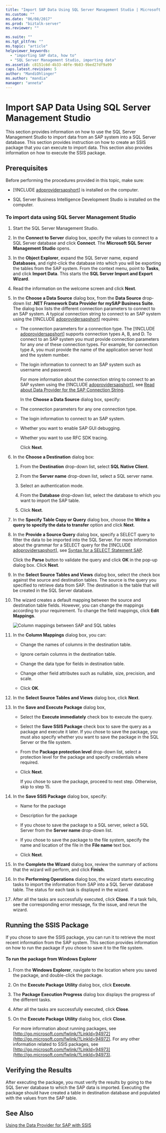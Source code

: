 ```yaml
---
title: "Import SAP Data Using SQL Server Management Studio | Microsoft Docs"
ms.custom: ""
ms.date: "06/08/2017"
ms.prod: "biztalk-server"
ms.reviewer: ""

ms.suite: ""
ms.tgt_pltfrm: ""
ms.topic: "article"
helpviewer_keywords: 
  - "importing SAP data, how to"
  - "SQL Server Management Studio, importing data"
ms.assetid: c8151c6d-4b33-40fe-9b83-9bed27df9a99
caps.latest.revision: 5
author: "MandiOhlinger"
ms.author: "mandia"
manager: "anneta"
---
```

# Import SAP Data Using SQL Server Management Studio
This section provides information on how to use the SQL Server Management Studio to import data from an SAP system into a SQL Server database. This section provides instruction on how to create an SSIS package that you can execute to import data. This section also provides information on how to execute the SSIS package.  
  
## Prerequisites  
 Before performing the procedures provided in this topic, make sure:  
  
- [!INCLUDE [adoprovidersapshort](../../includes/adoprovidersapshort-md.md)] is installed on the computer.  
  
- SQL Server Business Intelligence Development Studio is installed on the computer.  
  
### To import data using SQL Server Management Studio  
  
1. Start the SQL Server Management Studio.  
  
2. In the **Connect to Server** dialog box, specify the values to connect to a SQL Server database and click **Connect**. The **Microsoft SQL Server Management Studio** opens.  
  
3. In the **Object Explorer**, expand the SQL Server name, expand **Databases**, and right-click the database into which you will be exporting the tables from the SAP system. From the context menu, point to **Tasks**, and click **Import Data**. This starts the **SQL Server Import and Export Wizard**.  
  
4. Read the information on the welcome screen and click **Next**.  
  
5. In the <strong>Choose a Data Source</strong> dialog box, from the <strong>Data Source</strong> drop-down list <strong>.NET Framework Data Provider for mySAP Business Suite</strong>. The dialog box lists the different connection parameters to connect to an SAP system. A typical connection string to connect to an SAP system using the [!INCLUDE [adoprovidersapshort](../../includes/adoprovidersapshort-md.md)] requires:  
  
   - The connection parameters for a connection type. The [!INCLUDE [adoprovidersapshort](../../includes/adoprovidersapshort-md.md)] supports connection types A, B, and D. To connect to an SAP system you must provide connection parameters for any <em>one</em> of these connection types. For example, for connection type A, you must provide the name of the application server host and the system number.  
  
   - The login information to connect to an SAP system such as username and password.  
  
     For more information about the connection string to connect to an SAP system using the [!INCLUDE [adoprovidersapshort](../../includes/adoprovidersapshort-md.md)], see [Read about Data Provider for the SAP Connection String](../../adapters-and-accelerators/adapter-sap/read-about-data-provider-types-for-the-sap-connection-string.md).  
  
     In the **Choose a Data Source** dialog box, specify:  
  
   - The connection parameters for any one connection type.  
  
   - The login information to connect to an SAP system.  
  
   - Whether you want to enable SAP GUI debugging.  
  
   - Whether you want to use RFC SDK tracing.  
  
     Click **Next**.  
  
6. In the **Choose a Destination** dialog box:  
  
   1.  From the **Destination** drop-down list, select **SQL Native Client**.  
  
   2.  From the **Server name** drop-down list, select a SQL server name.  
  
   3.  Select an authentication mode.  
  
   4.  From the **Database** drop-down list, select the database to which you want to import the SAP table.  
  
   5.  Click **Next**.  
  
7. In the **Specify Table Copy or Query** dialog box, choose the **Write a query to specify the data to transfer** option and click **Next**.  
  
8. In the <strong>Provide a Source Query</strong> dialog box, specify a SELECT query to filter the data to be imported into the SQL Server. For more information about the grammar for a SELECT query for the [!INCLUDE [adoprovidersapshort](../../includes/adoprovidersapshort-md.md)], see [Syntax for a SELECT Statement SAP](../../adapters-and-accelerators/adapter-sap/syntax-for-a-select-statement-in-sap.md).  
  
    Click the **Parse** button to validate the query and click **OK** in the pop-up dialog box. Click **Next**.  
  
9. In the **Select Source Tables and Views** dialog box, select the check box against the source and destination tables. The source is the query you specified to retrieve data from SAP. The destination is the table that will be created in the SQL Server database.  
  
10. The wizard creates a default mapping between the source and destination table fields. However, you can change the mappings according to your requirement. To change the field mappings, click **Edit Mappings**.  
  
     ![Column mappings between SAP and SQL tables](../../adapters-and-accelerators/adapter-sap/media/73751f74-4cd0-47c6-85ea-de7f507131a0.gif "73751f74-4cd0-47c6-85ea-de7f507131a0")  
  
11. In the **Column Mappings** dialog box, you can:  
  
    -   Change the names of columns in the destination table.  
  
    -   Ignore certain columns in the destination table.  
  
    -   Change the data type for fields in destination table.  
  
    -   Change other field attributes such as nullable, size, precision, and scale.  
  
    -   Click **OK**.  
  
12. In the **Select Source Tables and Views** dialog box, click **Next**.  
  
13. In the **Save and Execute Package** dialog box,  
  
    - Select the **Execute immediately** check box to execute the query.  
  
    - Select the **Save SSIS Package** check box to save the query as a package and execute it later. If you chose to save the package, you must also specify whether you want to save the package in the SQL Server or the file system.  
  
    - From the **Package protection level** drop-down list, select a protection level for the package and specify credentials where required.  
  
    - Click **Next**.  
  
      If you chose to save the package, proceed to next step. Otherwise, skip to step 15.  
  
14. In the **Save SSIS Package** dialog box, specify:  
  
    -   Name for the package  
  
    -   Description for the package  
  
    -   If you chose to save the package to a SQL server, select a SQL Server from the **Server name** drop-down list.  
  
    -   If you chose to save the package to the file system, specify the name and location of the file in the **File name** text box.  
  
    -   Click **Next**.  
  
15. In the **Complete the Wizard** dialog box, review the summary of actions that the wizard will perform, and click **Finish**.  
  
16. In the **Performing Operations** dialog box, the wizard starts executing tasks to import the information from SAP into a SQL Server database table. The status for each task is displayed in the wizard.  
  
17. After all the tasks are successfully executed, click **Close**. If a task fails, see the corresponding error message, fix the issue, and rerun the wizard.  
  
## Running the SSIS Package  
 If you chose to save the SSIS package, you can run it to retrieve the most recent information from the SAP system. This section provides information on how to run the package if you chose to save it to the file system.  
  
#### To run the package from Windows Explorer  
  
1. From the **Windows Explorer**, navigate to the location where you saved the package, and double-click the package.  
  
2. On the **Execute Package Utility** dialog box, click **Execute**.  
  
3. The **Package Execution Progress** dialog box displays the progress of the different tasks.  
  
4. After all the tasks are successfully executed, click **Close**.  
  
5. On the **Execute Package Utility** dialog box, click **Close**.  
  
   For more information about running packages, see [http://go.microsoft.com/fwlink/?LinkId=94972](http://go.microsoft.com/fwlink/?LinkId=94972). For any other information related to SSIS packages, see [http://go.microsoft.com/fwlink/?LinkId=94973](http://go.microsoft.com/fwlink/?LinkId=94973).  
  
## Verifying the Results  
 After executing the package, you must verify the results by going to the SQL Server database to which the SAP data is imported. Executing the package should have created a table in destination database and populated with the values from the SAP table.  
  
## See Also  
 [Using the Data Provider for SAP with SSIS](../../adapters-and-accelerators/adapter-sap/use-the-data-provider-for-sap-with-ssis.md)